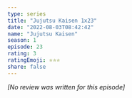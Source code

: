 ```yaml
---
type: series
title: "Jujutsu Kaisen 1x23"
date: "2022-08-03T08:42:42"
name: "Jujutsu Kaisen"
season: 1
episode: 23
rating: 3
ratingEmoji: ⭐️⭐️⭐️
share: false
---
```


*[No review was written for this episode]*
